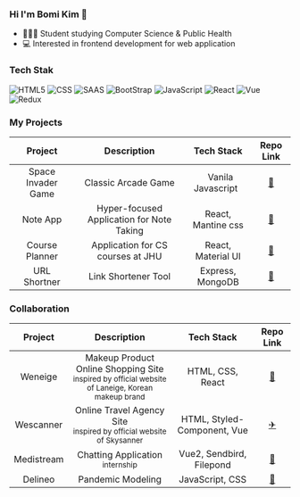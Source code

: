 ### Hi I'm Bomi Kim 👋

- 👩🏻‍💻 Student studying Computer Science & Public Health
- 💻 Interested in frontend development for web application

### Tech Stak 
![HTML5](https://img.shields.io/badge/HTML5-E34F26?style=flat-square&logo=html5&logoColor=white)
![CSS](https://img.shields.io/badge/-CSS3-007ACC?&style=flat-square&logo=css3&logoColor=white)
![SAAS](https://img.shields.io/badge/Sass-CC6699?style=flat-square&logo=sass&logoColor=white)
![BootStrap](https://img.shields.io/badge/Bootstrap-563D7C?style=flat-square&logo=bootstrap&logoColor=white)
![JavaScript](https://img.shields.io/badge/JavaScript-F7DF1E?style=flat-square&logo=javascript&logoColor=black)
![React](https://img.shields.io/badge/-React-222222?style=flat-square&logo=react)
![Vue](https://img.shields.io/badge/Vue.js-35495E?style=flat-square&logo=vue.js&logoColor=4FC08D)
![Redux](https://img.shields.io/badge/Redux-593D88?style=flat-square&logo=redux&logoColor=white)


### My Projects
|Project|Description|Tech Stack|Repo Link|
|:---:|:---:|:---:|:---:|
|Space Invader Game|Classic Arcade Game| &nbsp; Vanila Javascript &nbsp; |[🚀](https://github.com/rlaqhalx/space-invaders-game.git)|
|Note App|Hyper-focused Application for Note Taking| React, Mantine css | [📝](https://github.com/rlaqhalx/note-app.git)|
|Course Planner|Application for CS courses at JHU| React, Material UI | [📆](https://github.com/rlaqhalx/course-planner-jhu.git)|
|URL Shortner|Link Shortener Tool| Express, MongoDB | [📎](https://github.com/rlaqhalx/url_shortner)|


### Collaboration
|Project|Description|Tech Stack|Repo Link|
|:---:|:---:|:---:|:---:|
|Weneige|Makeup Product Online Shopping Site <br><sub>inspired by official website of Laneige, Korean makeup brand</sub></br> |HTML, CSS, React|[💄](https://github.com/rlaqhalx/34-1st-Weneige-frontend)|
|Wescanner|Online Travel Agency Site <br><sub>inspired by official website of Skysanner</sub></br>|HTML, Styled-Component, Vue|[✈](https://github.com/rlaqhalx/34-2nd-Wescanner-frontend)|
|Medistream|Chatting Application <br><sub>internship</sub></br>|Vue2, Sendbird, Filepond|[💬](https://github.com/rlaqhalx/vue-sendbird-ui)|
|Delineo|Pandemic Modeling|JavaScript, CSS|[🦠](https://github.com/rlaqhalx/Delineo)|

<!--
**rlaqhalx/rlaqhalx** is a ✨ _special_ ✨ repository because its `README.md` (this file) appears on your GitHub profile.

Here are some ideas to get you started:

- 🔭 I’m currently working on ...
- 🌱 I’m currently learning ...
- 👯 I’m looking to collaborate on ...
- 🤔 I’m looking for help with ...
- 💬 Ask me about ...
- 📫 How to reach me: ...
- 😄 Pronouns: ...
- ⚡ Fun fact: ...
-->
